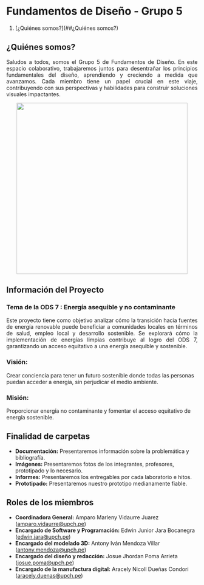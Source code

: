 # Fundamentos de Diseño - Grupo 5
1. [¿Quiénes somos?](##¿Quiénes somos?)

## ¿Quiénes somos?
<p align="justify">
  Saludos a todos, somos el Grupo 5 de Fundamentos de Diseño. En este espacio colaborativo, trabajaremos juntos para desentrañar los principios fundamentales del diseño, aprendiendo y creciendo a medida que avanzamos. Cada miembro tiene un papel crucial en este viaje, contribuyendo con sus perspectivas y habilidades para construir soluciones visuales impactantes.
</p>

<p align="center">
  <img src="https://github.com/Paradoxeado/prototypeProject/blob/main/Im%C3%A1genes/FotoGrupal01.jpg" width="450" style="margin: auto;">
</p>

## Información del Proyecto

### Tema de la ODS 7 : Energía asequible y no contaminante
<p align="justify">
Este proyecto tiene como objetivo analizar cómo la transición hacia fuentes de energía renovable puede beneficiar a comunidades locales en términos de salud, empleo local y desarrollo sostenible. Se explorará cómo la implementación de energías limpias contribuye al logro del ODS 7, garantizando un acceso equitativo a una energía asequible y sostenible.
</p>

### Visión:
Crear conciencia para tener un futuro sostenible donde todas las personas puedan acceder a energía, sin  perjudicar el medio ambiente.

### Misión:
Proporcionar energía no contaminante y fomentar el acceso equitativo de energía sostenible.

## Finalidad de carpetas
- **Documentación:** Presentaremos información sobre la problemática y bibliografía.
- **Imágenes:** Presentaremos fotos de los integrantes, profesores, prototipado y lo necesario.
- **Informes:** Presentaremos los entregables por cada laboratorio e hitos.
- **Prototipado:** Presentaremos nuestro prototipo medianamente fiable.

## Roles de los miembros
- **Coordinadora General:** Amparo Marleny Vidaurre Juarez (amparo.vidaurre@upch.pe)
- **Encargado de Software y Programación:** Edwin Junior Jara Bocanegra (edwin.jara@upch.pe)
- **Encargado del modelado 3D:** Antony Iván Mendoza Villar (antony.mendoza@upch.pe)
- **Encargado del diseño y redacción:** Josue Jhordan Poma Arrieta (josue.poma@upch.pe)
- **Encargado de la manufactura digital:** Aracely Nicoll Dueñas Condori (aracely.duenas@upch.pe)
